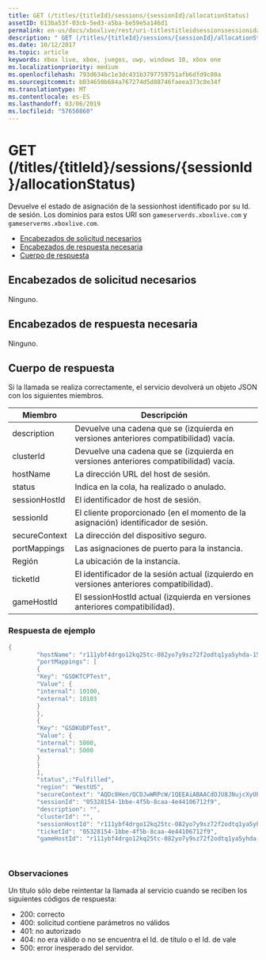 ```yaml
---
title: GET (/titles/{titleId}/sessions/{sessionId}/allocationStatus)
assetID: 613ba53f-03cb-5ed3-a5ba-be59e5a146d1
permalink: en-us/docs/xboxlive/rest/uri-titlestitleidsessionssessionidallocationstatus-get.html
description: " GET (/titles/{titleId}/sessions/{sessionId}/allocationStatus)"
ms.date: 10/12/2017
ms.topic: article
keywords: xbox live, xbox, juegos, uwp, windows 10, xbox one
ms.localizationpriority: medium
ms.openlocfilehash: 793d634bc1e3dc431b3797759751afb6dfd9c00a
ms.sourcegitcommit: b034650b684a767274d5d88746faeea373c8e34f
ms.translationtype: MT
ms.contentlocale: es-ES
ms.lasthandoff: 03/06/2019
ms.locfileid: "57650860"
---
```

# <a name="get-titlestitleidsessionssessionidallocationstatus"></a>GET (/titles/{titleId}/sessions/{sessionId}/allocationStatus)
Devuelve el estado de asignación de la sessionhost identificado por su Id. de sesión. Los dominios para estos URI son `gameserverds.xboxlive.com` y `gameserverms.xboxlive.com`.
 
  * [Encabezados de solicitud necesarios](#ID4E4)
  * [Encabezados de respuesta necesaria](#ID4EEB)
  * [Cuerpo de respuesta](#ID4ELB)
 
<a id="ID4E4"></a>

 
## <a name="required-request-headers"></a>Encabezados de solicitud necesarios
 
Ninguno.
  
<a id="ID4EEB"></a>

 
## <a name="required-response-headers"></a>Encabezados de respuesta necesaria
 
Ninguno.
  
<a id="ID4ELB"></a>

 
## <a name="response-body"></a>Cuerpo de respuesta
 
Si la llamada se realiza correctamente, el servicio devolverá un objeto JSON con los siguientes miembros.
 
| Miembro| Descripción| 
| --- | --- | 
| description| Devuelve una cadena que se (izquierda en versiones anteriores compatibilidad) vacía.| 
| clusterId| Devuelve una cadena que se (izquierda en versiones anteriores compatibilidad) vacía.| 
| hostName| La dirección URL del host de sesión.| 
| status| Indica en la cola, ha realizado o anulado.| 
| sessionHostId| El identificador de host de sesión.| 
| sessionId| El cliente proporcionado (en el momento de la asignación) identificador de sesión.| 
| secureContext| La dirección del dispositivo seguro.| 
| portMappings| Las asignaciones de puerto para la instancia.| 
| Región| La ubicación de la instancia.| 
| ticketId| El identificador de la sesión actual (izquierdo en versiones anteriores compatibilidad).| 
| gameHostId| El sessionHostId actual (izquierda en versiones anteriores compatibilidad).| 
 
<a id="ID4EGD"></a>

 
### <a name="sample-response"></a>Respuesta de ejemplo
 

```cpp
{
        "hostName": "r111ybf4drgo12kq25tc-082yo7y9sz72f2odtq1ya5yhda-155169995-ncus.cloudapp.net",
        "portMappings": [
        {
        "Key": "GSDKTCPTest",
        "Value": {
        "internal": 10100,
        "external": 10103
        }
        },
        {
        "Key": "GSDKUDPTest",
        "Value": {
        "internal": 5000,
        "external": 5000
        }
        }
        ],
        "status",:"Fulfilled",
        "region": "WestUS",
        "secureContext": "AQDc8Hen/QCDJwWRPcW/1QEEAiABAACdOJU8JNujcXyUPwUBCnue+g==",
        "sessionId": "05328154-1bbe-4f5b-8caa-4e44106712f9",
        "description": "",
        "clusterId": "",
        "sessionHostId": "r111ybf4drgo12kq25tc-082yo7y9sz72f2odtq1ya5yhda-155169995-ncus.GSDKAgent_IN_0.0",
        "ticketId": "05328154-1bbe-4f5b-8caa-4e44106712f9",
        "gameHostId": "r111ybf4drgo12kq25tc-082yo7y9sz72f2odtq1ya5yhda-155169995-ncus.GSDKAgent_IN_0.0"

      
```

  
<a id="remarks"></a>

 
### <a name="remarks"></a>Observaciones
 
Un título sólo debe reintentar la llamada al servicio cuando se reciben los siguientes códigos de respuesta:
 
   * 200: correcto 
   * 400: solicitud contiene parámetros no válidos 
   * 401: no autorizado 
   * 404: no era válido o no se encuentra el Id. de título o el Id. de vale 
   * 500: error inesperado del servidor. 
    